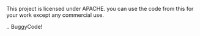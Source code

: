 This project is licensed under APACHE.
you can use the code from this for your work except any commercial use.

..
BuggyCode!

